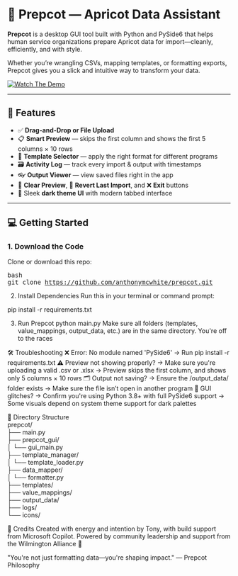 # 🧃 Prepcot — Apricot Data Assistant

**Prepcot** is a desktop GUI tool built with Python and PySide6 that helps human service organizations prepare Apricot data for import—cleanly, efficiently, and with style.

Whether you’re wrangling CSVs, mapping templates, or formatting exports, Prepcot gives you a slick and intuitive way to transform your data.

[![Watch The Demo](https://i9.ytimg.com/vi_webp/A7dMdkGc61Y/mq3.webp?sqp=CISv9sIG-oaymwEmCMACELQB8quKqQMa8AEB-AH-CYAC0AWKAgwIABABGFEgZShRMA8=&rs=AOn4CLDG9QgXUO_1t6wrAkarK_lrOV0SLQ)](https://www.youtube.com/watch?v=A7dMdkGc61Y)

---

## 🎯 Features

- ✅ **Drag-and-Drop or File Upload**
- 📋 **Smart Preview** — skips the first column and shows the first 5 columns × 10 rows
- 🧩 **Template Selector** — apply the right format for different programs
- 🗃️ **Activity Log** — track every import & output with timestamps
- 👓 **Output Viewer** — view saved files right in the app
- 🧹 **Clear Preview**, 🔁 **Revert Last Import**, and ❌ **Exit** buttons
- 🖤 Sleek **dark theme UI** with modern tabbed interface

---

## 💻 Getting Started

### 1. **Download the Code**

Clone or download this repo:

<tt>bash<br>
git clone https://github.com/anthonymcwhite/prepcot.git</tt>

2. Install Dependencies
Run this in your terminal or command prompt:

pip install -r requirements.txt

3. Run Prepcot
python main.py
Make sure all folders (templates, value_mappings, output_data, etc.) are in the same directory. You're off to the races

🛠️ Troubleshooting
❌ Error: No module named 'PySide6'
→ Run pip install -r requirements.txt
⚠️ Preview not showing properly?
→ Make sure you're uploading a valid .csv or .xlsx
→ Preview skips the first column, and shows only 5 columns × 10 rows
🗂 Output not saving?
→ Ensure the /output_data/ folder exists
→ Make sure the file isn’t open in another program
🎨 GUI glitches?
→ Confirm you're using Python 3.8+ with full PySide6 support
→ Some visuals depend on system theme support for dark palettes
<p>
📁 Directory Structure <br>
prepcot/<br>
├── main.py<br>
├── prepcot_gui/<br>
│   └── gui_main.py<br>
├── template_manager/<br>
│   └── template_loader.py<br>
├── data_mapper/<br>
│   └── formatter.py<br>
├── templates/<br>
├── value_mappings/<br>
├── output_data/<br>
├── logs/<br>
└── icons/<br>
</p>
🤝 Credits
Created with energy and intention by Tony, with build support from Microsoft Copilot.
Powered by community leadership and support from the Wilmington Alliance 💼

"You're not just formatting data—you're shaping impact."
— Prepcot Philosophy






